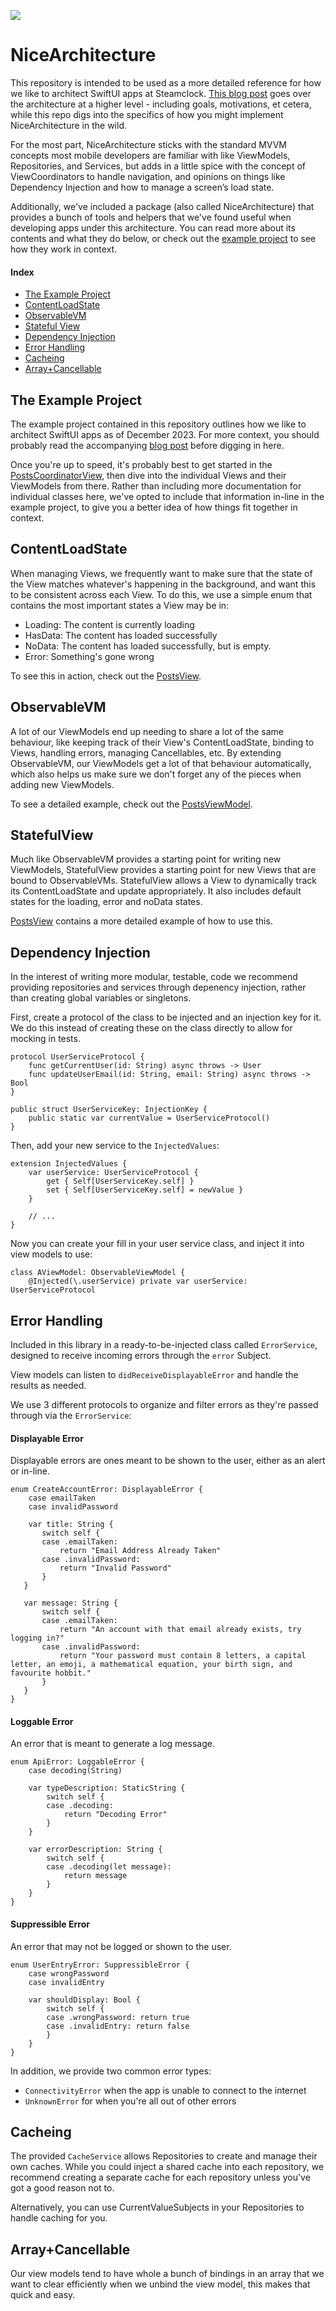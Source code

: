 ![](nice-header.png)

# NiceArchitecture

This repository is intended to be used as a more detailed reference for how we like to architect SwiftUI apps at Steamclock. [This blog post](https://steamclock.com/blog/2024/04/nice-architecture) goes over the architecture at a higher level - including goals, motivations, et cetera, while this repo digs into the specifics of how you might implement NiceArchitecture in the wild.

For the most part, NiceArchitecture sticks with the standard MVVM concepts most mobile developers are familiar with like ViewModels, Repositories, and Services, but adds in a little spice with the concept of ViewCoordinators to handle navigation, and opinions on things like Dependency Injection and how to manage a screen’s load state.

Additionally, we've included a package (also called NiceArchitecture) that provides a bunch of tools and helpers that we've found useful when developing apps under this architecture. You can read more about its contents and what they do below, or check out the [example project](https://github.com/steamclock/NiceArchitecture/tree/main/NiceArchitectureExample/NiceArchitectureExample) to see how they work in context.

#### Index
 - [The Example Project](#the-example-project)
 - [ContentLoadState](#contentloadstate)
 - [ObservableVM](#observablevm)
 - [Stateful View](#stateful-view)
 - [Dependency Injection](#dependency-injection)
 - [Error Handling](#error-handling)
 - [Cacheing](#cacheing)
 - [Array+Cancellable](#array+cancellable)

## The Example Project

The example project contained in this repository outlines how we like to architect SwiftUI apps as of December 2023. For more context, you should probably read the accompanying [blog post](https://steamclock.com/blog/2024/04/nice-architecture) before digging in here.

Once you're up to speed, it's probably best to get started in the [PostsCoordinatorView](https://github.com/steamclock/NiceArchitecture/blob/main/NiceArchitectureExample/NiceArchitectureExample/UI/Coordinator/PostsCoordinatorView.swift), then dive into the individual Views and their ViewModels from there. Rather than including more documentation for individual classes here, we've opted to include that information in-line in the example project, to give you a better idea of how things fit together in context. 

## ContentLoadState

When managing Views, we frequently want to make sure that the state of the View matches whatever's happening in the background, and want this to be consistent across each View. To do this, we use a simple enum that contains the most important states a View may be in:

- Loading: The content is currently loading
- HasData: The content has loaded successfully
- NoData: The content has loaded successfully, but is empty.
- Error: Something's gone wrong

To see this in action, check out the [PostsView](https://github.com/steamclock/NiceArchitecture/blob/main/NiceArchitectureExample/NiceArchitectureExample/UI/Posts/PostsView.swift).

## ObservableVM

A lot of our ViewModels end up needing to share a lot of the same behaviour, like keeping track of their View's ContentLoadState, binding to Views, handling errors, managing Cancellables, etc. By extending ObservableVM, our ViewModels get a lot of that behaviour automatically, which also helps us make sure we don't forget any of the pieces when adding new ViewModels.

To see a detailed example, check out the [PostsViewModel](https://github.com/steamclock/NiceArchitecture/blob/main/NiceArchitectureExample/NiceArchitectureExample/UI/Posts/PostsViewModel.swift).

## StatefulView

Much like ObservableVM provides a starting point for writing new ViewModels, StatefulView provides a starting point for new Views that are bound to ObservableVMs. StatefulView allows a View to dynamically track its ContentLoadState and update appropriately. It also includes default states for the loading, error and noData states.

[PostsView](https://github.com/steamclock/NiceArchitecture/blob/main/NiceArchitectureExample/NiceArchitectureExample/UI/Posts/PostsView.swift) contains a more detailed example of how to use this.

## Dependency Injection

In the interest of writing more modular, testable, code we recommend providing repositories and services through depenency injection, rather than creating global variables or singletons.

First, create a protocol of the class to be injected and an injection key for it. We do this instead of creating these on the class directly to allow for mocking in tests.
```
protocol UserServiceProtocol {
    func getCurrentUser(id: String) async throws -> User
    func updateUserEmail(id: String, email: String) async throws -> Bool
}

public struct UserServiceKey: InjectionKey {
    public static var currentValue = UserServiceProtocol()
}
```

Then, add your new service to the `InjectedValues`:
```
extension InjectedValues {
    var userService: UserServiceProtocol {
        get { Self[UserServiceKey.self] }
        set { Self[UserServiceKey.self] = newValue }
    } 
    
    // ...
}
```

Now you can create your fill in your user service class, and inject it into view models to use:

```
class AViewModel: ObservableViewModel {
    @Injected(\.userService) private var userService: UserServiceProtocol
```

## Error Handling

Included in this library in a ready-to-be-injected class called `ErrorService`, designed to receive incoming errors through the `error` Subject.

View models can listen to `didReceiveDisplayableError` and handle the results as needed.

We use 3 different protocols to organize and filter errors as they're passed through via the `ErrorService`:

#### Displayable Error

Displayable errors are ones meant to be shown to the user, either as an alert or in-line.

```
enum CreateAccountError: DisplayableError {
    case emailTaken
    case invalidPassword
    
    var title: String {
       switch self {
       case .emailTaken:
           return "Email Address Already Taken"
       case .invalidPassword:
           return "Invalid Password"
       }
   }

   var message: String {
       switch self {
       case .emailTaken:
           return "An account with that email already exists, try logging in?"
       case .invalidPassword:
           return "Your password must contain 8 letters, a capital letter, an emoji, a mathematical equation, your birth sign, and favourite hobbit."
       }
   }
}

```

#### Loggable Error

An error that is meant to generate a log message.

```
enum ApiError: LoggableError {
    case decoding(String)
    
    var typeDescription: StaticString {
        switch self {
        case .decoding:
            return "Decoding Error"
        }
    }

    var errorDescription: String {
        switch self {
        case .decoding(let message):
            return message
        }
    }
}
```

#### Suppressible Error

An error that may not be logged or shown to the user.

```
enum UserEntryError: SuppressibleError {
    case wrongPassword
    case invalidEntry
    
    var shouldDisplay: Bool {
        switch self {
        case .wrongPassword: return true
        case .invalidEntry: return false
        }
    }
}

```

In addition, we provide two common error types: 

- `ConnectivityError` when the app is unable to connect to the internet
- `UnknownError` for when you're all out of other errors

## Cacheing

The provided `CacheService` allows Repositories to create and manage their own caches. While you could inject a shared cache into each repository, we recommend creating a separate cache for each repository unless you've got a good reason not to.

Alternatively, you can use CurrentValueSubjects in your Repositories to handle caching for you.

## Array+Cancellable

Our view models tend to have whole a bunch of bindings in an array that we want to clear efficiently when we unbind the view model, this makes that quick and easy.

